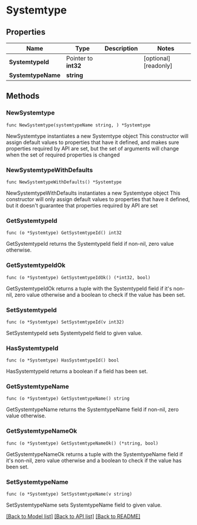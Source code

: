 # Systemtype

## Properties

Name | Type | Description | Notes
------------ | ------------- | ------------- | -------------
**SystemtypeId** | Pointer to **int32** |  | [optional] [readonly] 
**SystemtypeName** | **string** |  | 

## Methods

### NewSystemtype

`func NewSystemtype(systemtypeName string, ) *Systemtype`

NewSystemtype instantiates a new Systemtype object
This constructor will assign default values to properties that have it defined,
and makes sure properties required by API are set, but the set of arguments
will change when the set of required properties is changed

### NewSystemtypeWithDefaults

`func NewSystemtypeWithDefaults() *Systemtype`

NewSystemtypeWithDefaults instantiates a new Systemtype object
This constructor will only assign default values to properties that have it defined,
but it doesn't guarantee that properties required by API are set

### GetSystemtypeId

`func (o *Systemtype) GetSystemtypeId() int32`

GetSystemtypeId returns the SystemtypeId field if non-nil, zero value otherwise.

### GetSystemtypeIdOk

`func (o *Systemtype) GetSystemtypeIdOk() (*int32, bool)`

GetSystemtypeIdOk returns a tuple with the SystemtypeId field if it's non-nil, zero value otherwise
and a boolean to check if the value has been set.

### SetSystemtypeId

`func (o *Systemtype) SetSystemtypeId(v int32)`

SetSystemtypeId sets SystemtypeId field to given value.

### HasSystemtypeId

`func (o *Systemtype) HasSystemtypeId() bool`

HasSystemtypeId returns a boolean if a field has been set.

### GetSystemtypeName

`func (o *Systemtype) GetSystemtypeName() string`

GetSystemtypeName returns the SystemtypeName field if non-nil, zero value otherwise.

### GetSystemtypeNameOk

`func (o *Systemtype) GetSystemtypeNameOk() (*string, bool)`

GetSystemtypeNameOk returns a tuple with the SystemtypeName field if it's non-nil, zero value otherwise
and a boolean to check if the value has been set.

### SetSystemtypeName

`func (o *Systemtype) SetSystemtypeName(v string)`

SetSystemtypeName sets SystemtypeName field to given value.



[[Back to Model list]](../README.md#documentation-for-models) [[Back to API list]](../README.md#documentation-for-api-endpoints) [[Back to README]](../README.md)


